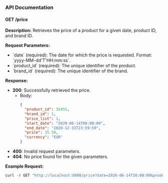 ### API Documentation

#### GET /price

**Description:**
Retrieves the price of a product for a given date, product ID, and brand ID.

**Request Parameters:**
- \`date\` (required): The date for which the price is requested. Format: \`yyyy-MM-dd'T'HH:mm:ss\`.
- \`product_id\` (required): The unique identifier of the product.
- \`brand_id\` (required): The unique identifier of the brand.

**Response:**
- **200**: Successfully retrieved the price.
    - Body:
      ```json
      {
        "product_id": 35455,
        "brand_id": 1,
        "price_list": 1,
        "start_date": "2020-06-14T00:00:00",
        "end_date": "2020-12-31T23:59:59",
        "price": 35.50,
        "currency": "EUR"
      }
      ```
- **400**: Invalid request parameters.
- **404**: No price found for the given parameters.

**Example Request:**
```sh
curl -X GET "http://localhost:8080/price?date=2020-06-14T10:00:00&product_id=35455&brand_id=1"